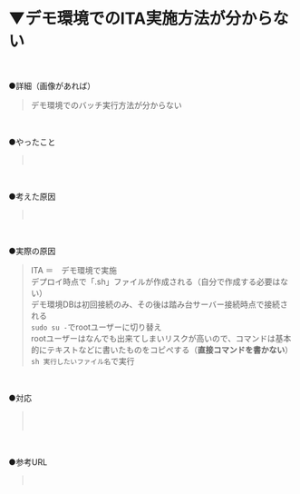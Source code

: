 # ▼デモ環境でのITA実施方法が分からない<br>
<br>

●詳細（画像があれば）<br>
>デモ環境でのバッチ実行方法が分からない<br>
<br>

●やったこと<br>
><br>
<br>

●考えた原因<br>
><br>
<br>

●実際の原因<br>
>ITA ＝　デモ環境で実施<br>
>デプロイ時点で「.sh」ファイルが作成される（自分で作成する必要はない）<br>
>デモ環境DBは初回接続のみ、その後は踏み台サーバー接続時点で接続される<br>
>`sudo su -`でrootユーザーに切り替え<br>
>rootユーザーはなんでも出来てしまいリスクが高いので、コマンドは基本的にテキストなどに書いたものをコピぺする（**直接コマンドを書かない**）<br>
>`sh 実行したいファイル名`で実行<br>
>
<br>

●対応<br>
><br>
><br>
<br>

●参考URL<br>
><br>
<br>
